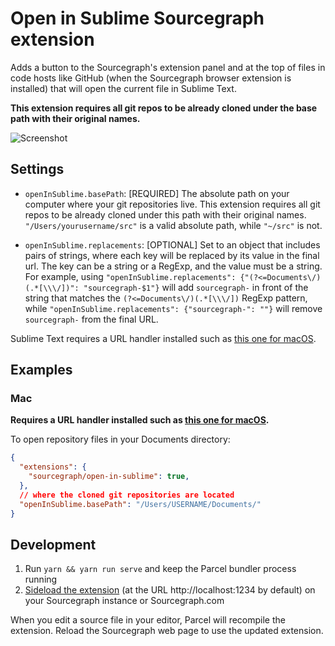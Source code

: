 # Open in Sublime Sourcegraph extension

Adds a button to the Sourcegraph's extension panel and at the top of files in code hosts like GitHub (when the Sourcegraph browser extension is installed) that will open the current file in Sublime Text.

**This extension requires all git repos to be already cloned under the base path with their original names.**

<picture>
<source srcset="https://user-images.githubusercontent.com/37420160/96816775-e9760400-13eb-11eb-812f-85046bd4db6d.png" media="(prefers-color-scheme: dark)" />
<source srcset="https://user-images.githubusercontent.com/37420160/96816847-0ad6f000-13ec-11eb-9ef8-b1c3b2009a4d.png" media="(prefers-color-scheme: light)" />
<img src="https://user-images.githubusercontent.com/37420160/96816847-0ad6f000-13ec-11eb-9ef8-b1c3b2009a4d.png" alt="Screenshot" />
</picture>

## Settings

- `openInSublime.basePath`: [REQUIRED] The absolute path on your computer where your git repositories live. This extension requires all git repos to be already cloned under this path with their original names. `"/Users/yourusername/src"` is a valid absolute path, while `"~/src"` is not.

- `openInSublime.replacements`: [OPTIONAL] Set to an object that includes pairs of strings, where each key will be replaced by its value in the final url. The key can be a string or a RegExp, and the value must be a string. For example, using `"openInSublime.replacements": {"(?<=Documents\/)(.*[\\\/])": "sourcegraph-$1"}` will add `sourcegraph-` in front of the string that matches the `(?<=Documents\/)(.*[\\\/])` RegExp pattern, while `"openInSublime.replacements": {"sourcegraph-": ""}` will remove `sourcegraph-` from the final URL.

Sublime Text requires a URL handler installed such as [this one for macOS](https://github.com/inopinatus/sublime_url).

## Examples

### Mac

**Requires a URL handler installed such as [this one for macOS](https://github.com/inopinatus/sublime_url).**

To open repository files in your Documents directory:

```json
{
  "extensions": {
    "sourcegraph/open-in-sublime": true,
  },
  // where the cloned git repositories are located
  "openInSublime.basePath": "/Users/USERNAME/Documents/"
}
```

## Development

1. Run `yarn && yarn run serve` and keep the Parcel bundler process running
1. [Sideload the extension](https://docs.sourcegraph.com/extensions/authoring/local_development) (at the URL http://localhost:1234 by default) on your Sourcegraph instance or Sourcegraph.com

When you edit a source file in your editor, Parcel will recompile the extension. Reload the Sourcegraph web page to use the updated extension.